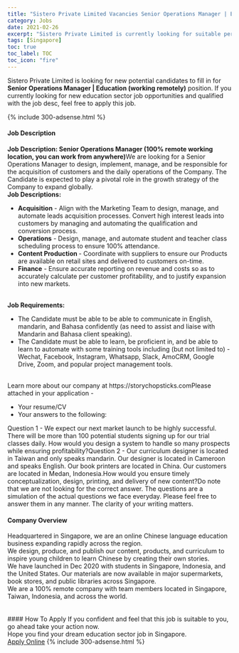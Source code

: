 ```yaml
---
title: "Sistero Private Limited Vacancies Senior Operations Manager | Education  (working remotely)" 
category: Jobs 
date: 2021-02-26 
excerpt: "Sistero Private Limited is currently looking for suitable person to fill in the Senior Operations Manager | Education  (working remotely) which positioned at Singapore" 
tags: [Singapore] 
toc: true 
toc_label: TOC 
toc_icon: "fire" 
--- 
```


<p>Sistero Private Limited is looking for new potential candidates to fill in for <b>Senior Operations Manager | Education  (working remotely)</b> position. If you currently looking for new education sector job opportunities and qualified with the job desc, feel free to apply this job.
</p>{% include 300-adsense.html %} 
 <div><div><h4>Job Description</h4></div><div><div><span><div><div><strong>Job Description: Senior Operations Manager (100% remote working location, you can work from anywhere)</strong>We are looking for a Senior Operations Manager to design, implement, manage, and be responsible for the acquisition of customers and the daily operations of the Company. The Candidate is expected to play a pivotal role in the growth strategy of the Company to expand globally.<br><strong>Job Descriptions:</strong><ul><li><strong>Acquisition</strong> - Align with the Marketing Team to design, manage, and automate leads acquisition processes. Convert high interest leads into customers by managing and automating the qualification and conversion process.</li><li><strong>Operations</strong> - Design, manage, and automate student and teacher class scheduling process to ensure 100% attendance.</li><li><strong>Content Production </strong>- Coordinate with suppliers to ensure our Products are available on retail sites and delivered to customers on-time.</li><li><strong>Finance</strong> - Ensure accurate reporting on revenue and costs so as to accurately calculate per customer profitability, and to justify expansion into new markets.&#160;</li></ul><br><strong>Job Requirements:</strong><ul><li>The Candidate must be able to be able to communicate in English, mandarin, and Bahasa confidently (as need to assist and liaise with Mandarin and Bahasa client speaking).</li><li>The Candidate must be able to learn, be proficient in, and be able to learn to automate with some training tools including (but not limited to) - Wechat, Facebook, Instagram, Whatsapp, Slack, AmoCRM, Google Drive, Zoom, and popular project management tools.</li></ul><br>Learn more about our company at https://storychopsticks.comPlease attached in your application -<ul><li>Your resume/CV</li><li>Your answers to the following:</li></ul>Question 1 - We expect our next market launch to be highly successful. There will be more than 100 potential students signing up for our trial classes daily. How would you design a system to handle so many prospects while ensuring profitability?Question 2 - Our curriculum designer is located in Taiwan and only speaks mandarin. Our designer is located in Cameroon and speaks English. Our book printers are located in China. Our customers are located in Medan, Indonesia.How would you ensure timely conceptualization, design, printing, and delivery of new content?Do note that we are not looking for the correct answer. The questions are a simulation of the actual questions we face everyday. Please feel free to answer them in any manner. The clarity of your writing matters.&#160;</div></div></span></div></div></div> 
<div><div><h4>Company Overview</h4></div><div><div><span><div><div>
	Headquartered in Singapore, we are an online Chinese language education business expanding rapidly across the region.<br>
	We design, produce, and publish our content, products, and curriculum to inspire young children to learn Chinese by creating their own stories.&#160;<br>
	We have launched in Dec 2020 with students in Singapore, Indonesia, and the United States. Our materials are now available in major supermarkets, book stores, and public libraries across Singapore.<br>
	We are a 100% remote company with team members located in Singapore, Taiwan, Indonesia, and across the world.<br>
<br>
	&#160;</div></div></span></div></div></div> 
#### How To Apply 
If you confident and feel that this job is suitable to you, go ahead take your action now. <br/> 
Hope you find your dream education sector job in Singapore. <br/> 
<a href="https://www.jobstreet.com.my/en/job/senior-operations-manager-%7C-education-working-remotely-8356501/origin/sg?jobId=jobstreet-sg-job-8356501" class="btn btn--info" target="_blank" rel="nofollow noopenner">Apply Online</a> 
{% include 300-adsense.html %} 